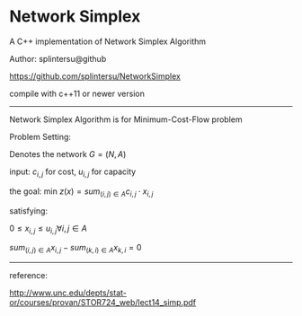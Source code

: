 # Network Simplex
A C++ implementation of Network Simplex Algorithm

Author: splintersu@github

https://github.com/splintersu/NetworkSimplex

compile with c++11 or newer version

------

Network Simplex Algorithm is for Minimum-Cost-Flow problem

Problem Setting:

Denotes the network $G = (N, A)$

input: $c_{i, j}$ for cost, $u_{i, j}$ for capacity

the goal: min $z(x) = sum_{(i, j) \in A} c_{i,j} \cdot x_{i,j}$

satisfying:

$0 \leq x_{i, j} \leq u_{i, j} \forall {i, j} \in A$

$sum_{(i, j) \in A} x_{i, j} - sum_{(k, i) \in A} x_{k, i} = 0$

------

reference:

http://www.unc.edu/depts/stat-or/courses/provan/STOR724_web/lect14_simp.pdf
